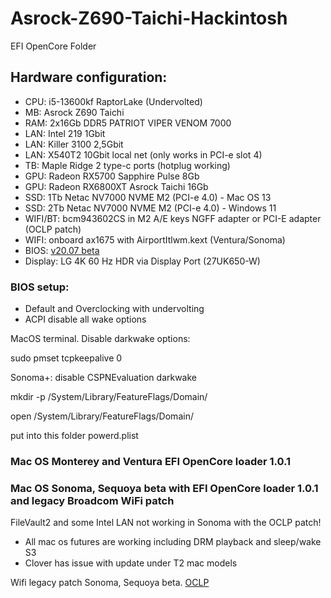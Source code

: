 # Asrock-Z690-Taichi-Hackintosh

EFI OpenCore Folder

## Hardware configuration:
* CPU: i5-13600kf RaptorLake (Undervolted)
* MB: Asrock Z690 Taichi
* RAM: 2x16Gb DDR5 PATRIOT VIPER VENOM 7000
* LAN: Intel 219 1Gbit
* LAN: Killer 3100 2,5Gbit
* LAN: X540T2 10Gbit local net (only works in PCI-e slot 4)
* TB: Maple Ridge 2 type-c ports (hotplug working)
* GPU: Radeon RX5700 Sapphire Pulse 8Gb
* GPU: Radeon RX6800XT Asrock Taichi 16Gb
* SSD: 1Tb Netac NV7000 NVME M2 (PCI-e 4.0) - Mac OS 13
* SSD: 2Tb Netac NV7000 NVME M2 (PCI-e 4.0) - Windows 11
* WIFI/BT: bcm943602CS in M2 A/E keys NGFF adapter or PCI-E adapter (OCLP patch)
* WIFI: onboard ax1675 with AirportItlwm.kext (Ventura/Sonoma)
* BIOS: [v20.07 beta](https://www.asrock.com/mb/Intel/Z690%20Taichi/index.ru.asp#BIOS)
* Display: LG 4K 60 Hz HDR via Display Port (27UK650-W)

### BIOS setup: 

* Default and Overclocking with undervolting
* ACPI disable all wake options

MacOS terminal. Disable darkwake options:

sudo pmset tcpkeepalive 0

Sonoma+:  disable CSPNEvaluation darkwake 

mkdir -p /System/Library/FeatureFlags/Domain/

open /System/Library/FeatureFlags/Domain/

put into this folder powerd.plist

### Mac OS Monterey and Ventura EFI OpenCore loader 1.0.1
### Mac OS Sonoma, Sequoya beta with EFI OpenCore loader 1.0.1 and legacy Broadcom WiFi patch

FileVault2 and some Intel LAN not working in Sonoma with the OCLP patch!
 
* All mac os futures are working including DRM playback and sleep/wake S3
* Clover has issue with update under T2 mac models

Wifi legacy patch Sonoma, Sequoya beta. [OCLP](https://drive.google.com/file/d/1poXc2ZGHqONZTQKSdnTMutIrU6v9UOKp/view?usp=sharing)
